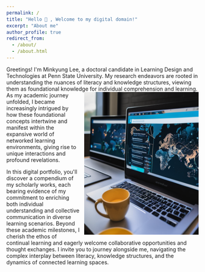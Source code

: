 ```yaml
---
permalink: /
title: "Hello 👋 , Welcome to my digital domain!"
excerpt: "About me"
author_profile: true
redirect_from: 
  - /about/
  - /about.html
---
```




Greetings! I'm Minkyung Lee, a doctoral candidate in Learning Design and Technologies at Penn State University. My research endeavors are rooted in understanding the nuances of literacy and knowledge structures, viewing them as foundational knowledge for individual comprehension and learning. <img src="images/0virtualclass.png" alt="Virtual Class" style="float:right; margin-left:10px;" width="300px"> As my academic journey unfolded, I became increasingly intrigued by how these foundational concepts intertwine and manifest within the expansive world of networked learning environments, giving rise to unique interactions and profound revelations.


In this digital portfolio, you'll discover a compendium of my scholarly works, each bearing evidence of my commitment to enriching both individual understanding and collective communication in diverse learning scenarios. Beyond these academic milestones, I cherish the ethos of continual learning and eagerly welcome collaborative opportunities and thought exchanges. I invite you to journey alongside me, navigating the complex interplay between literacy, knowledge structures, and the dynamics of connected learning spaces.






